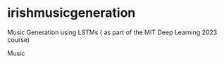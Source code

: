 # irishmusicgeneration
Music Generation using LSTMs ( as part of the MIT Deep Learning 2023 course)

Music 

